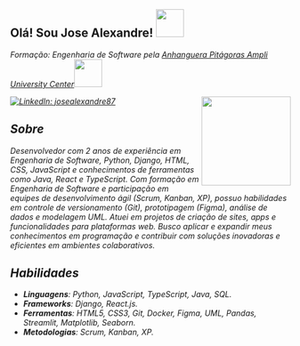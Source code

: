 <h2> Olá! Sou Jose Alexandre! <img src="https://media.giphy.com/media/SF9Z0shNT07T2/giphy.gif?cid=ecf05e47sqlpq8yhggf27v45o2p5p78zuw700a67a390vwbr&ep=v1_gifs_search&rid=giphy.gif&ct=g" width="50"></h2>
<p><em>Formação: Engenharia de Software pela <a href="https://www.ampli.com.br/">Anhanguera Pitágoras Ampli University Center</a><img src="https://media.giphy.com/media/10fFT7qzHrN0D6/giphy.gif?cid=ecf05e472j41n37csef1oi5ber72yjll3e9ivgrgsqv9u1rr&ep=v1_gifs_search&rid=giphy.gif&ct=g" width="50">

[![LinkedIn: josealexandre87](https://img.shields.io/badge/linkedin-%230077B5.svg?style=for-the-badge&logo=linkedin&logoColor=white)](https://www.linkedin.com/in/josealexandre87/)
<img align='right' src="https://media.giphy.com/media/oQuiJexT0hB94SIVAx/giphy.gif?cid=ecf05e47moq1thcjfsqjscnyd9lca64adu9wvy893u4vsrvx&ep=v1_gifs_search&rid=giphy.gif&ct=g" width="160">

## Sobre

Desenvolvedor com 2 anos de experiência em Engenharia de Software, Python, Django, HTML, CSS, JavaScript e conhecimentos de ferramentas como Java, React e TypeScript. Com formação em Engenharia de Software e participação em equipes de desenvolvimento ágil (Scrum, Kanban, XP), possuo habilidades em controle de versionamento (Git), prototipagem (Figma), análise de dados e modelagem UML. Atuei em projetos de criação de sites, apps e funcionalidades para plataformas web. Busco aplicar e expandir meus conhecimentos em programação e contribuir com soluções inovadoras e eficientes em ambientes colaborativos.

## Habilidades

- **Linguagens**: Python, JavaScript, TypeScript, Java, SQL.
- **Frameworks**: Django, React.js.
- **Ferramentas**: HTML5, CSS3, Git, Docker, Figma, UML, Pandas, Streamlit, Matplotlib, Seaborn.
- **Metodologias**: Scrum, Kanban, XP.
